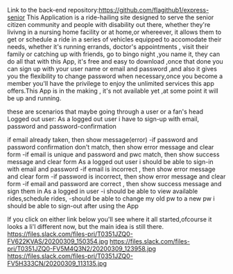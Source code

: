 Link to the back-end repository:https://github.com/flagithub1/express-senior
This Application is a ride-hailing site  designed to serve the senior citizen community and people with disability out there, whether they're livivng in a nursing home facility or at home,or whereever, it allows them to  get or schedule a ride in a series of vehicles equipped to accomodate their needs,  whether it's running errands, doctor's appointments , visit their family or catching up with friends, go to bingo night ,you name it, they can do all that with this App, it's  free and easy to download ,once that done you can sign up with your user name or email and password ,and also it gives you the flexibility to  change password  when necessary,once you become a member you'll have the privilege to enjoy the unlimited services this app offers.This App is  in the making , it's not available yet ,at some point it will be up and running.



these are scenarios  that maybe going through a user or a fan's head
Logged out user:
As a logged out user i have to sign-up with email, password and password-confirmation

if email already taken, then show message(error)
-if password and password confirmation don't match, then show error message and clear form
-if email is unique and password and pwc match, then show success message and clear form
As a logged out user i should be able to sign-in with email and password
-if email is incorrect , then show error message and clear form
-if password is incorrect, then show error message and clear form
-if email and password are correct , then show success message and sign them in
As a logged in user
-i should be able to view  available rides,schedule rides,
-should be able to change my old pw to a new pw
i should be able to sign-out after using the App

If you click on either link  below you'll see where it all started,ofcourse it looks a li'l different now, but the main idea is still there.
https://files.slack.com/files-pri/T0351JZQ0-FV622KVAS/20200309_150354.jpg
https://files.slack.com/files-pri/T0351JZQ0-FV5M4Q3N2/20200309_123958.jpg
https://files.slack.com/files-pri/T0351JZQ0-FV5H333CN/20200309_113135.jpg
